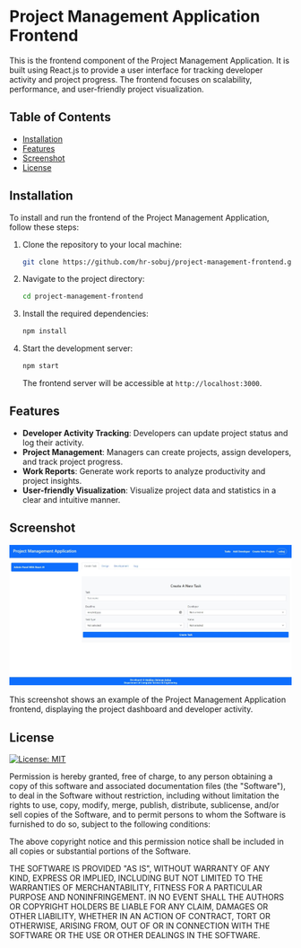# Project Management Application Frontend

This is the frontend component of the Project Management Application. It is built using React.js to provide a user interface for tracking developer activity and project progress. The frontend focuses on scalability, performance, and user-friendly project visualization.

## Table of Contents

- [Installation](#installation)
- [Features](#features)
- [Screenshot](#screenshot)
- [License](#license)

## Installation

To install and run the frontend of the Project Management Application, follow these steps:

1. Clone the repository to your local machine:

   ```bash
   git clone https://github.com/hr-sobuj/project-management-frontend.git
   ```

2. Navigate to the project directory:

   ```bash
   cd project-management-frontend
   ```

3. Install the required dependencies:

   ```bash
   npm install
   ```

4. Start the development server:

   ```bash
   npm start
   ```

   The frontend server will be accessible at `http://localhost:3000`.

## Features

- **Developer Activity Tracking**: Developers can update project status and log their activity.
- **Project Management**: Managers can create projects, assign developers, and track project progress.
- **Work Reports**: Generate work reports to analyze productivity and project insights.
- **User-friendly Visualization**: Visualize project data and statistics in a clear and intuitive manner.

## Screenshot

![Project Management Application Screenshot](screenshots/screenshot.jpeg)

This screenshot shows an example of the Project Management Application frontend, displaying the project dashboard and developer activity.

## License

[![License: MIT](https://img.shields.io/badge/License-MIT-yellow.svg)](https://opensource.org/licenses/MIT)

Permission is hereby granted, free of charge, to any person obtaining a copy of this software and associated documentation files (the "Software"), to deal in the Software without restriction, including without limitation the rights to use, copy, modify, merge, publish, distribute, sublicense, and/or sell copies of the Software, and to permit persons to whom the Software is furnished to do so, subject to the following conditions:

The above copyright notice and this permission notice shall be included in all copies or substantial portions of the Software.

THE SOFTWARE IS PROVIDED "AS IS", WITHOUT WARRANTY OF ANY KIND, EXPRESS OR IMPLIED, INCLUDING BUT NOT LIMITED TO THE WARRANTIES OF MERCHANTABILITY, FITNESS FOR A PARTICULAR PURPOSE AND NONINFRINGEMENT. IN NO EVENT SHALL THE AUTHORS OR COPYRIGHT HOLDERS BE LIABLE FOR ANY CLAIM, DAMAGES OR OTHER LIABILITY, WHETHER IN AN ACTION OF CONTRACT, TORT OR OTHERWISE, ARISING FROM, OUT OF OR IN CONNECTION WITH THE SOFTWARE OR THE USE OR OTHER DEALINGS IN THE SOFTWARE.
